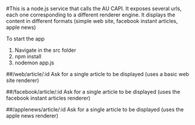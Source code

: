 #This is a node.js service that calls the AU CAPI. 
It exposes several urls, each one corresponding to a different renderer engine. It displays the content in different formats (simple web site, facebook instant articles, apple news)

To start the app 
1. Navigate in the src folder
2. npm install
3. nodemon app.js

##/web/article/:id
Ask for a single article to be displayed (uses a basic web site renderer)

##/facebook/article/:id
Ask for a single article to be displayed (uses the facebook instant articles renderer)

##/applenews/article/:id
Ask for a single article to be displayed (uses the apple news renderer)

